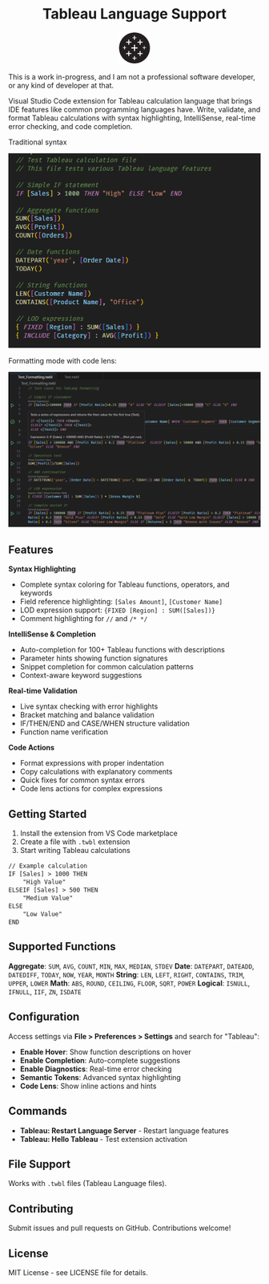 <div align="center">
  <h1>Tableau Language Support</h1>
</div>

<div align="center">
  <img src="./images/tableau-icon.png" alt="Tableau Icon" width="64" height="64">
</div>

This is a work in-progress, and I am not a professional software developer, or any kind of developer at that.

Visual Studio Code extension for Tableau calculation language that brings IDE features like common programming languages have. Write, validate, and format Tableau calculations with syntax highlighting, IntelliSense, real-time error checking, and code completion.

Traditional syntax 

<img src="./images/example2.png" alt="Additional Example" width="600">

Formatting mode with code lens:

<img src="./images/Example.png" alt="Example Usage" width="600">

## Features

**Syntax Highlighting**
- Complete syntax coloring for Tableau functions, operators, and keywords
- Field reference highlighting: `[Sales Amount]`, `[Customer Name]`
- LOD expression support: `{FIXED [Region] : SUM([Sales])}`
- Comment highlighting for `//` and `/* */`

**IntelliSense & Completion**
- Auto-completion for 100+ Tableau functions with descriptions
- Parameter hints showing function signatures
- Snippet completion for common calculation patterns
- Context-aware keyword suggestions

**Real-time Validation**
- Live syntax checking with error highlights
- Bracket matching and balance validation
- IF/THEN/END and CASE/WHEN structure validation
- Function name verification

**Code Actions**
- Format expressions with proper indentation
- Copy calculations with explanatory comments
- Quick fixes for common syntax errors
- Code lens actions for complex expressions

## Getting Started

1. Install the extension from VS Code marketplace
2. Create a file with `.twbl` extension
3. Start writing Tableau calculations

```tableau
// Example calculation
IF [Sales] > 1000 THEN
    "High Value"
ELSEIF [Sales] > 500 THEN  
    "Medium Value"
ELSE
    "Low Value"
END
```

## Supported Functions

**Aggregate**: `SUM`, `AVG`, `COUNT`, `MIN`, `MAX`, `MEDIAN`, `STDEV`
**Date**: `DATEPART`, `DATEADD`, `DATEDIFF`, `TODAY`, `NOW`, `YEAR`, `MONTH`
**String**: `LEN`, `LEFT`, `RIGHT`, `CONTAINS`, `TRIM`, `UPPER`, `LOWER`
**Math**: `ABS`, `ROUND`, `CEILING`, `FLOOR`, `SQRT`, `POWER`
**Logical**: `ISNULL`, `IFNULL`, `IIF`, `ZN`, `ISDATE`

## Configuration

Access settings via **File > Preferences > Settings** and search for "Tableau":

- **Enable Hover**: Show function descriptions on hover
- **Enable Completion**: Auto-complete suggestions
- **Enable Diagnostics**: Real-time error checking
- **Semantic Tokens**: Advanced syntax highlighting
- **Code Lens**: Show inline actions and hints

## Commands

- **Tableau: Restart Language Server** - Restart language features
- **Tableau: Hello Tableau** - Test extension activation

## File Support

Works with `.twbl` files (Tableau Language files).

## Contributing

Submit issues and pull requests on GitHub. Contributions welcome!

## License

MIT License - see LICENSE file for details.